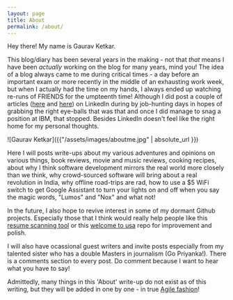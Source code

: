 ```yaml
---
layout: page
title: About
permalink: /about/
---
```


Hey there! My name is Gaurav Ketkar.

This blog/diary has been several years in the making - not that _that_ means I have been
_actually_ working on the blog for many years, mind you! The idea of a blog always came to me during critical times - a day before an important exam or more recently in the middle of an exhausting work week, but when I actually had the time on my hands, I always ended up watching re-runs of FRIENDS for the umpteenth time! Although I did post a couple of articles ([here](https://goo.gl/bdSdnm) and [here](https://goo.gl/y7nbA7)) on LinkedIn during by job-hunting days in hopes of grabbing the right eye-balls that was that and once I did manage to snag a position at IBM, that stopped. Besides LinkedIn doesn't feel like the right home for my personal thoughts.

![Gaurav Ketkar]({{"/assets/images/aboutme.jpg" | absolute_url }})

Here I will posts write-ups about my various adventures and opinions on various things, book reviews, movie and music reviews, cooking recipes, about why I think software development mirrors the real world more closely than we think, why crowd-sourced software will bring about a real revolution in India, why offline road-trips are rad, how to use a $5 WiFi switch to get Google Assistant to turn your lights on and off when you say the magic words, "Lumos" and "Nox" and what not!

In the future, I also hope to revive interest in some of my dormant Github projects. Especially those that I think would really help people like this [resume scanning tool](https://goo.gl/kdbXxn) or this [welcome to usa](https://goo.gl/aT8SCn) repo for improvement and polish.

I will also have ocassional guest writers and invite posts especially from my talented sister who has a double Masters in journalism (Go Priyanka!). There is a comments section to every post. Do comment because I want to hear what you have to say!

Admittedly, many things in this 'About' write-up do not exist as of this writing, but they will be added in one by one - in true [Agile fashion](https://goo.gl/EsByYw)!